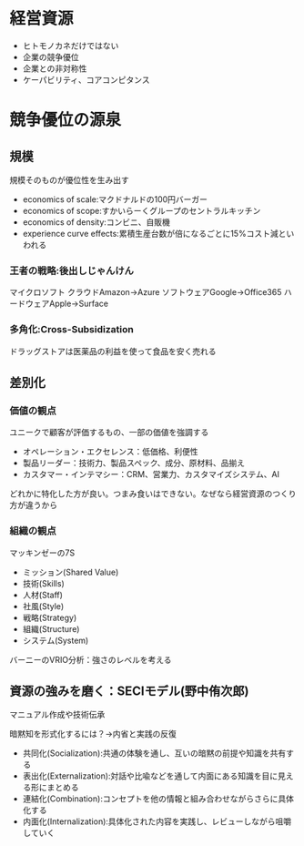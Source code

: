 # 経営資源
- ヒトモノカネだけではない
- 企業の競争優位
- 企業との非対称性
- ケーパビリティ、コアコンピタンス

# 競争優位の源泉
## 規模
規模そのものが優位性を生み出す
- economics of scale:マクドナルドの100円バーガー
- economics of scope:すかいらーくグループのセントラルキッチン
- economics of density:コンビニ、自販機
- experience curve effects:累積生産台数が倍になるごとに15%コスト減といわれる

### 王者の戦略:後出しじゃんけん
マイクロソフト
クラウドAmazon→Azure
ソフトウェアGoogle→Office365
ハードウェアApple→Surface

### 多角化:Cross-Subsidization
ドラッグストアは医薬品の利益を使って食品を安く売れる

## 差別化
### 価値の観点
ユニークで顧客が評価するもの、一部の価値を強調する
- オペレーション・エクセレンス：低価格、利便性
- 製品リーダー：技術力、製品スペック、成分、原材料、品揃え
- カスタマー・インテマシー：CRM、営業力、カスタマイズシステム、AI

どれかに特化した方が良い。つまみ食いはできない。なぜなら経営資源のつくり方が違うから

### 組織の観点
マッキンゼーの7S
- ミッション(Shared Value)
- 技術(Skills)
- 人材(Staff)
- 社風(Style)
- 戦略(Strategy)
- 組織(Structure)
- システム(System)

バーニーのVRIO分析：強さのレベルを考える

## 資源の強みを磨く：SECIモデル(野中侑次郎)
マニュアル作成や技術伝承

暗黙知を形式化するには？→内省と実践の反復
- 共同化(Socialization):共通の体験を通し、互いの暗黙の前提や知識を共有する
- 表出化(Externalization):対話や比喩などを通して内面にある知識を目に見える形にまとめる
- 連結化(Combination):コンセプトを他の情報と組み合わせながらさらに具体化する
- 内面化(Internalization):具体化された内容を実践し、レビューしながら咀嚼していく
